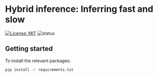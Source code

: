 # Hybrid inference: Inferring fast and slow

[![License: MIT](https://img.shields.io/badge/License-MIT-yellow.svg)](https://opensource.org/licenses/MIT) 
![status](https://img.shields.io/badge/status-development-orange)


## Getting started
To install the relevant packages:
```bash
pip install -r requirements.txt
```
